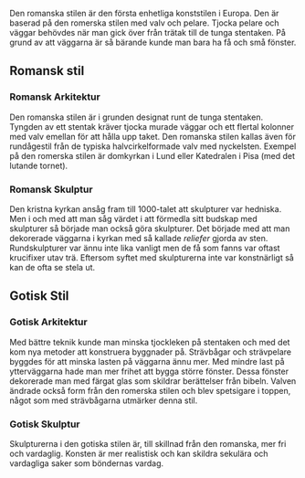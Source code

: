 Den romanska stilen är den första enhetliga konststilen i Europa. Den är baserad på den romerska stilen med valv och pelare. Tjocka pelare och väggar behövdes när man gick över från trätak till de tunga stentaken. På grund av att väggarna är så bärande kunde man bara ha få och små fönster.

## Romansk stil
### Romansk Arkitektur
Den romanska stilen är i grunden designat runt de tunga stentaken. Tyngden av ett stentak kräver tjocka murade väggar och ett flertal kolonner med valv emellan för att hålla upp taket. Den romanska stilen kallas även för rundågestil från de typiska halvcirkelformade valv med nyckelsten. Exempel på den romerska stilen är domkyrkan i Lund eller Katedralen i Pisa (med det lutande tornet).
### Romansk Skulptur
Den kristna kyrkan ansåg fram till 1000-talet att skulpturer var hedniska. Men i och med att man såg värdet i att förmedla sitt budskap med skulpturer så började man också göra skulpturer. Det började med att man dekorerade väggarna i kyrkan med så kallade *reliefer* gjorda av sten. Rundskulpturer var ännu inte lika vanligt men de få som fanns var oftast krucifixer utav trä. Eftersom syftet med skulpturerna inte var konstnärligt så kan de ofta se stela ut.

## Gotisk Stil
### Gotisk Arkitektur
Med bättre teknik kunde man minska tjockleken på stentaken och med det kom nya metoder att konstruera byggnader på. Strävbågar och strävpelare byggdes för att minska lasten på väggarna ännu mer. Med mindre last på ytterväggarna hade man mer frihet att bygga större fönster. Dessa fönster dekorerade man med färgat glas som skildrar berättelser från bibeln. Valven ändrade också form från den romerska stilen och blev spetsigare i toppen, något som med strävbågarna utmärker denna stil.

### Gotisk Skulptur
Skulpturerna i den gotiska stilen är, till skillnad från den romanska, mer fri och vardaglig. Konsten är mer realistisk och kan skildra sekulära och vardagliga saker som böndernas vardag. 

